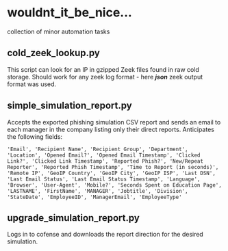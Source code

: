 # wouldnt_it_be_nice...
collection of minor automation tasks

## cold_zeek_lookup.py
This script can look for an IP in gzipped Zeek files found in raw cold storage. 
Should work for any zeek log format - here ***json*** zeek output format was used. 

## simple_simulation_report.py
Accepts the exported phishing simulation CSV report and sends an email to each manager in the company listing only their direct reports. 
Anticipates the following fields: 
    
    'Email', 'Recipient Name', 'Recipient Group', 'Department', 'Location', 'Opened Email?', 'Opened Email Timestamp', 'Clicked Link?', 'Clicked Link Timestamp', 'Reported Phish?', 'New/Repeat Reporter', 'Reported Phish Timestamp', 'Time to Report (in seconds)', 'Remote IP', 'GeoIP Country', 'GeoIP City', 'GeoIP ISP', 'Last DSN', 'Last Email Status', 'Last Email Status Timestamp', 'Language', 'Browser', 'User-Agent', 'Mobile?', 'Seconds Spent on Education Page', 'LASTNAME', 'FirstName', 'MANAGER', 'Jobtitle', 'Division', 'StateDate', 'EmployeeID', 'ManagerEmail', 'EmployeeType'

## upgrade_simulation_report.py
Logs in to cofense and downloads the report direction for the desired simulation. 
